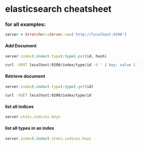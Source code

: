 # elasticsearch cheatsheet

### for all examples:

```ruby
server = Stretcher::Server.new('http://localhost:9200')
```

#### Add Document

```ruby
server.index(:index).type(:type).put(id, hash)
```

```bash
curl -XPUT localhost:9200/index/type/id -d ' { key: value } '
```

#### Retrieve document

```ruby
server.index(:index).type(:type).get(id)
```

```bash
curl -XGET localhost:9200/index/type/id
```

#### list all indices

```ruby
server.stats.indices.keys
```

#### list all types in an index

```ruby
server.index(:index).stats.indices.keys
```
